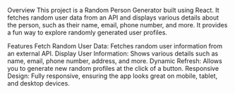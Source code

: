 Overview
This project is a Random Person Generator built using React. It fetches random user data from an API and displays various details about the person, such as their name, email, phone number, and more. It provides a fun way to explore randomly generated user profiles.

Features
Fetch Random User Data: Fetches random user information from an external API.
Display User Information: Shows various details such as name, email, phone number, address, and more.
Dynamic Refresh: Allows you to generate new random profiles at the click of a button.
Responsive Design: Fully responsive, ensuring the app looks great on mobile, tablet, and desktop devices.
